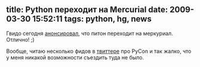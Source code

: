 title: Python переходит на Mercurial
date: 2009-03-30 15:52:11
tags: python, hg, news
----


Гвидо сегодня [анонсировал][1], что питон переходит на меркуриал. Отлично! ;)

Вообще, читаю несколько фидов в [твиттере][2] про PyCon и так жалко, что у меня никакой возможности съездить туда не было.

[1]: http://mail.python.org/pipermail/python-dev/2009-March/087931.html
[2]: http://search.twitter.com/search?q=%23pycon "Все фиды про пайкон ;)"
